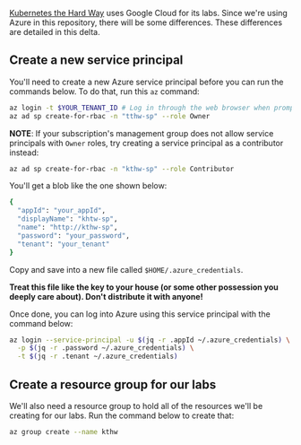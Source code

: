 [Kubernetes the Hard Way](https://github.com/kelseyhightower/kubernetes-the-hard-way)
uses Google Cloud for its labs. Since we're using Azure in this repository,
there will be some differences. These differences are detailed in this delta.

## Create a new service principal

You'll need to create a new Azure service principal before you can run the commands below.
To do that, run this `az` command:

```sh
az login -t $YOUR_TENANT_ID # Log in through the web browser when prompted.
az ad sp create-for-rbac -n "tthw-sp" --role Owner
```

**NOTE**: If your subscription's management group does not allow service principals with
`Owner` roles, try creating a service principal as a contributor instead:

```sh
az ad sp create-for-rbac -n "kthw-sp" --role Contributor
```

You'll get a blob like the one shown below:

```sh
{
  "appId": "your_appId",
  "displayName": "khtw-sp",
  "name": "http://kthw-sp",
  "password": "your_password",
  "tenant": "your_tenant"
}
```

Copy and save into a new file called `$HOME/.azure_credentials`.

**Treat this file like the key to your house (or some other possession you deeply
care about). Don't distribute it with anyone!**

Once done, you can log into Azure using this service principal with the command
below:

```sh
az login --service-principal -u $(jq -r .appId ~/.azure_credentials) \
  -p $(jq -r .password ~/.azure_credentials) \
  -t $(jq -r .tenant ~/.azure_credentials)
```

## Create a resource group for our labs

We'll also need a resource group to hold all of the resources we'll be creating
for our labs. Run the command below to create that:

```sh
az group create --name kthw
```
